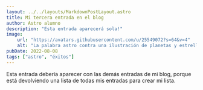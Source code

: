 ```yaml
---
layout: ../../layouts/MarkdownPostLayout.astro
title: Mi tercera entrada en el blog
author: Astro alumno
description: "Esta entrada aparecerá sola!"
image:
    url: "https://avatars.githubusercontent.com/u/25549072?s=64&v=4"
    alt: "La palabra astro contra una ilustración de planetas y estrellas."
pubDate: 2022-08-08
tags: ["astro", "éxitos"]
---
```

Esta entrada debería aparecer con las demás entradas de mi blog, porque está devolviendo una lista de todas mis entradas para crear mi lista.